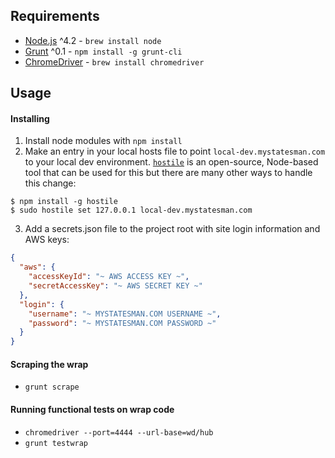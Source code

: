 ## Requirements
- [Node.js](https://nodejs.org/) ^4.2 - `brew install node`
- [Grunt](http://gruntjs.com/) ^0.1 - `npm install -g grunt-cli`
- [ChromeDriver](https://sites.google.com/a/chromium.org/chromedriver/) - `brew install chromedriver`

## Usage

#### Installing
1. Install node modules with `npm install`
2. Make an entry in your local hosts file to point `local-dev.mystatesman.com` to your local dev environment. [`hostile`](https://github.com/feross/hostile) is an open-source, Node-based tool that can be used for this but there are many other ways to handle this change:

  ```
  $ npm install -g hostile
  $ sudo hostile set 127.0.0.1 local-dev.mystatesman.com
  ```

3. Add a secrets.json file to the project root with site login information and AWS keys:

  ```json
  {
    "aws": {
      "accessKeyId": "~ AWS ACCESS KEY ~",
      "secretAccessKey": "~ AWS SECRET KEY ~"
    },
    "login": {
      "username": "~ MYSTATESMAN.COM USERNAME ~",
      "password": "~ MYSTATESMAN.COM PASSWORD ~"
    }
  }
  ```

#### Scraping the wrap
- `grunt scrape`

#### Running functional tests on wrap code
- `chromedriver --port=4444 --url-base=wd/hub`
- `grunt testwrap`
